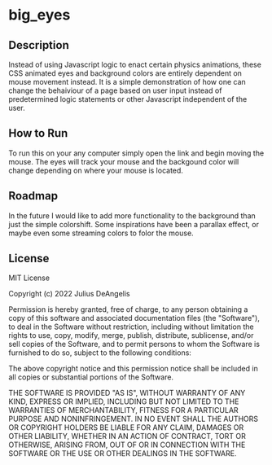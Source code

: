 # big_eyes

## Description
Instead of using Javascript logic to enact certain physics animations, these CSS animated eyes and background colors are entirely dependent on mouse movement instead. It is a simple demonstration of how one can change the behaiviour of a page based on user input instead of predetermined logic statements or other Javascript independent of the user.

## How to Run
To run this on your any computer simply open the link and begin moving the mouse. The eyes will track your mouse and the backgound color will change depending on where your mouse is located.

## Roadmap
In the future I would like to add more functionality to the background than just the simple colorshift. Some inspirations have been a parallax effect, or maybe even some streaming colors to folor the mouse.

## License
MIT License

Copyright (c) 2022 Julius DeAngelis

Permission is hereby granted, free of charge, to any person obtaining a copy
of this software and associated documentation files (the "Software"), to deal
in the Software without restriction, including without limitation the rights
to use, copy, modify, merge, publish, distribute, sublicense, and/or sell
copies of the Software, and to permit persons to whom the Software is
furnished to do so, subject to the following conditions:

The above copyright notice and this permission notice shall be included in all
copies or substantial portions of the Software.

THE SOFTWARE IS PROVIDED "AS IS", WITHOUT WARRANTY OF ANY KIND, EXPRESS OR
IMPLIED, INCLUDING BUT NOT LIMITED TO THE WARRANTIES OF MERCHANTABILITY,
FITNESS FOR A PARTICULAR PURPOSE AND NONINFRINGEMENT. IN NO EVENT SHALL THE
AUTHORS OR COPYRIGHT HOLDERS BE LIABLE FOR ANY CLAIM, DAMAGES OR OTHER
LIABILITY, WHETHER IN AN ACTION OF CONTRACT, TORT OR OTHERWISE, ARISING FROM,
OUT OF OR IN CONNECTION WITH THE SOFTWARE OR THE USE OR OTHER DEALINGS IN THE
SOFTWARE.
